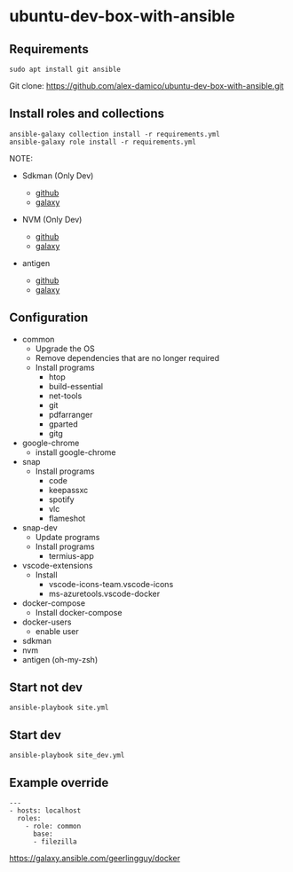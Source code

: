 # ubuntu-dev-box-with-ansible

## Requirements
```
sudo apt install git ansible
```

Git clone: https://github.com/alex-damico/ubuntu-dev-box-with-ansible.git

## Install roles and collections
```
ansible-galaxy collection install -r requirements.yml
ansible-galaxy role install -r requirements.yml
```

NOTE:
- Sdkman (Only Dev)
    - [github](https://github.com/Comcast/ansible-sdkman)
    - [galaxy](https://galaxy.ansible.com/comcast/sdkman)

- NVM (Only Dev)
    - [github](https://github.com/grzegorznowak/ansible-nvm-node)
    - [galaxy](https://galaxy.ansible.com/grzegorznowak/nvm_node)

- antigen
    - [github](https://github.com/gantsign/ansible_role_antigen)
    - [galaxy](https://galaxy.ansible.com/gantsign/antigen)


## Configuration
- common
    - Upgrade the OS
    - Remove dependencies that are no longer required
    - Install programs
        - htop
        - build-essential
        - net-tools
        - git
        - pdfarranger
        - gparted
        - gitg
- google-chrome
    - install google-chrome
- snap
    - Install programs
        - code
        - keepassxc
        - spotify
        - vlc
        - flameshot
- snap-dev
    - Update programs
    - Install programs
        - termius-app
- vscode-extensions
    - Install
        - vscode-icons-team.vscode-icons
        - ms-azuretools.vscode-docker
- docker-compose
    - Install docker-compose
- docker-users
    - enable user 
- sdkman
- nvm
- antigen (oh-my-zsh)

## Start not dev
```
ansible-playbook site.yml
```

## Start dev
```
ansible-playbook site_dev.yml
```

## Example override
```
---
- hosts: localhost
  roles:
    - role: common
      base:
      - filezilla
```

https://galaxy.ansible.com/geerlingguy/docker
